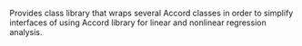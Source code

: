 Provides class library that wraps several Accord classes in order to simplify interfaces of using Accord library for linear and nonlinear regression analysis.
